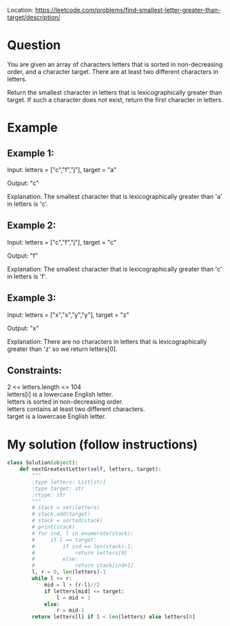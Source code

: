 Location: https://leetcode.com/problems/find-smallest-letter-greater-than-target/description/
# Question
You are given an array of characters letters that is sorted in non-decreasing order, and a character target. There are at least two different characters in letters.

Return the smallest character in letters that is lexicographically greater than target. If such a character does not exist, return the first character in letters.
# Example

## Example 1:

Input: letters = ["c","f","j"], target = "a"

Output: "c"

Explanation: The smallest character that is lexicographically greater than 'a' in letters is 'c'.

## Example 2:

Input: letters = ["c","f","j"], target = "c"

Output: "f"

Explanation: The smallest character that is lexicographically greater than 'c' in letters is 'f'.

## Example 3:

Input: letters = ["x","x","y","y"], target = "z"

Output: "x"

Explanation: There are no characters in letters that is lexicographically greater than 'z' so we return letters[0].
## Constraints:

2 <= letters.length <= 104\
letters[i] is a lowercase English letter.\
letters is sorted in non-decreasing order.\
letters contains at least two different characters.\
target is a lowercase English letter.

# My solution (follow instructions)
```python
class Solution(object):
    def nextGreatestLetter(self, letters, target):
        """
        :type letters: List[str]
        :type target: str
        :rtype: str
        """
        # stack = set(letters)
        # stack.add(target)
        # stack = sorted(stack)
        # print(stack)
        # for ind, l in enumerate(stack):
        #     if l == target:
        #         if ind == len(stack)-1:
        #             return letters[0]
        #         else:
        #             return stack[ind+1]
        l, r = 0, len(letters)-1
        while l <= r:
            mid = l + (r-l)//2
            if letters[mid] <= target:
                l = mid + 1
            else:
                r = mid-1
        return letters[l] if l < len(letters) else letters[0]
      
```
